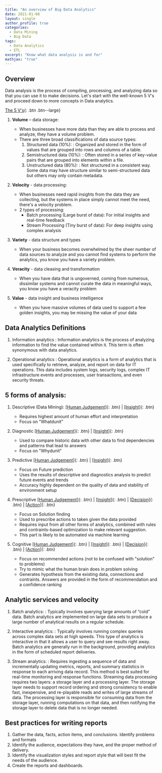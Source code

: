 ```yaml
---
title: "An overview of Big Data Analytics"
date: 2021-01-08
layout: single
author_profile: true
categories:
  - Data Mining
  - Big Data
tags: 
  - Data Analytics
  - ETL
excerpt: "Know what data analysis is and for"
mathjax: "true"
---
```


## Overview
Data analysis is the process of compiling, processing, and analyzing data so that you can use it to make decisions. Let's start with the well-known 5 V's and proceed down to more concepts in Data analytics.

[The 5 V's](#){: .btn .btn--large}
1. __Volume__ – data storage:
   - When businesses have more data than they are able to process and analyze, they have a volume problem.
   - There are three broad classifications of data source types:
      1. Structured data (10%): 
         : Organized and stored in the form of values that are grouped into rows and columns of a table.
      2. Semistructured data (10%): 
         : Often stored in a series of key-value pairs that are grouped into elements within a file.
      3. Unstructured data (80%): 
         : Not structured in a consistent way. Some data may have structure similar to semi-structured data but others may only contain metadata.
   

2. __Velocity__ - data processing:
   - When businesses need rapid insights from the data they are collecting, but the systems in place simply cannot meet the need, there's a velocity problem.
   - 2 types of processing:
      - Batch processing (Large burst of data): For initial insights and real-time feedback
      - Stream Processing (Tiny burst of data): For deep insights using complex analysis
      
3. __Variety__ - data structure and types
   - When your business becomes overwhelmed by the sheer number of data sources to analyze and you cannot find systems to perform the analytics, you know you have a variety problem.
   
4. __Veracity__ - data cleasing and transformation
   - When you have data that is ungoverned, coming from numerous, dissimilar systems and cannot curate the data in meaningful ways, you know you have a veracity problem
      
5. __Value__ - data insight and business intelligence
   - When you have massive volumes of data used to support a few golden insights, you may be missing the value of your data
		
	
## Data Analytics Definitions

1. Information analytics
:     Information analytics is the process of analyzing information to find the value contained within it. This term is often synonymous with data analytics.
	

2. Operational analytics
: Operational analytics is a form of analytics that is used specifically to retrieve, analyze, and report on data for IT operations. This data includes system logs, security logs, complex IT infrastructure events and processes, user transactions, and even security threats.
	
	
## 5 forms of analysis:
1. Descriptive (Data Mining):
   [[Human Judgement]](#){: .btn} \|
   [[Insight]](#){: .btn}
   - Requires highest amount of human effort and interpretation
   - Focus on "Whatdunit"
		
2. Diagnostic
	 [[Human Judgement]](#){: .btn} \|
   [[Insight]](#){: .btn}
   - Used to compare historic data with other data to find dependencies and patterns that lead to answers
   - Focus on "Whydunit"
		
3. Predictive
	 [[Human Judgement]](#){: .btn} \|
   [[Insight]](#){: .btn}
   - Focus on Future prediction
   - Uses the results of descriptive and diagnostics analysis to predict future events and trends
   - Accuracy highly dependent on the quality of data and stability of environment setup
		
4. Prescriptive
	 [[Human Judgement]](#){: .btn} \|
   [[Insight]](#){: .btn} \|
   [[Decision]](#){: .btn} \|
   [[Action]](#){: .btn} 
   - Focus on Solution finding
   - Used to prescribe actions to taken given the data provided
   - Requires input from all other forms of analytics, combined with rules and contraints-based optimization to make relevant suggestion. 
   - This part is likely to be automated via machine learning
		
5. Cognitive
	 [[Human Judgement]](#){: .btn} \|
   [[Insight]](#){: .btn} \|
   [[Decision]](#){: .btn} \|
   [[Action]](#){: .btn} 
   - Focus on recommended actions (not to be confused with "solution" to problems)
   - Try to mimic what the human brain does in problem solving
   - Generates hypothesis from the existing data, connections and contraints. Answers are provided in the form of recommendation and a confidence ranking
		
		
## Analytic services and velocity
1. Batch analytics:
:		Typically involves querying large amounts of “cold” data. Batch analytics are implemented on large data sets to produce a large number of analytical results on a regular schedule.
	
2. Interactive analytics:
:		Typically involves running complex queries across complex data sets at high speeds. This type of analytics is interactive in that it allows a user to query and see results right away. Batch analytics are generally run in the background, providing analytics in the form of scheduled report deliveries.
		
3. Stream analytics:
:		Requires ingesting a sequence of data and incrementally updating metrics, reports, and summary statistics in response to each arriving data record. This method is best suited for real-time monitoring and response functions. Streaming data processing requires two layers: a storage layer and a processing layer. The storage layer needs to support record ordering and strong consistency to enable fast, inexpensive, and re-playable reads and writes of large streams of data. The processing layer is responsible for consuming data from the storage layer, running computations on that data, and then notifying the storage layer to delete data that is no longer needed. 
		
## Best practices for writing reports
1. Gather the data, facts, action items, and conclusions. Identify problems and formats
2. Identify the audience, expectations they have, and the proper method of delivery.
3. Identify the visualization styles and report style that will best fit the needs of the audience.
4. Create the reports and dashboards.